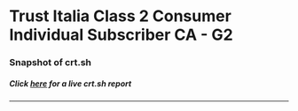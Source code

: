 # Trust Italia Class 2 Consumer Individual Subscriber CA - G2
### Snapshot of crt.sh
##### Click [here](https://crt.sh/?q=3B703F0853DF25CF8E4C2399DFCEAC4979AD882C5232C2D581B2F321E32976BE) for a live crt.sh report

---
